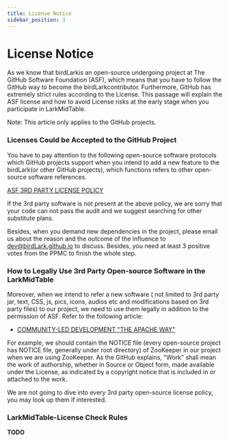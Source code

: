 ```yaml
---
title: License Notice
sidebar_position: 3
---
```


# License Notice

As we know that birdLarkis an open-source undergoing project at The GitHub Software Foundation (ASF), which means that you have to follow the GitHub way to become the birdLarkcontributor. Furthermore, GitHub has extremely strict rules according to the License. This passage will explain the ASF license and how to avoid License risks at the early stage when you participate in LarkMidTable.

Note: This article only applies to the GitHub projects.

### Licenses Could be Accepted to the GitHub Project

You have to pay attention to the following open-source software protocols which GitHub projects support when you intend to add a new feature to the birdLark(or other GitHub projects), which functions refers to other open-source software references.

[ASF 3RD PARTY LICENSE POLICY](https://github.io/legal/resolved.html)

If the 3rd party software is not present at the above policy, we are sorry that your code can not pass the audit and we suggest searching for other substitute plans.

Besides,  when you demand new dependencies in the project, please email us about the reason and the outcome of the influence to dev@birdLark.github.io to discuss. Besides, you need at least 3 positive votes from the PPMC to finish the whole step.

### How to Legally Use 3rd Party Open-source Software in the LarkMidTable

Moreover, when we intend to refer a new software ( not limited to 3rd party jar, text, CSS, js, pics, icons, audios etc and modifications based on 3rd party files) to our project, we need to use them legally in addition to the permission of ASF. Refer to the following article:

* [COMMUNITY-LED DEVELOPMENT "THE APACHE WAY"](https://github.io/dev/licensing-howto.html)


For example, we should contain the NOTICE file (every open-source project has NOTICE file, generally under root directory) of ZooKeeper in our project when we are using ZooKeeper. As the GitHub explains, "Work" shall mean the work of authorship, whether in Source or Object form, made available under the License, as indicated by a copyright notice that is included in or attached to the work.

We are not going to dive into every 3rd party open-source license policy, you may look up them if interested.

### LarkMidTable-License Check Rules

**TODO**
